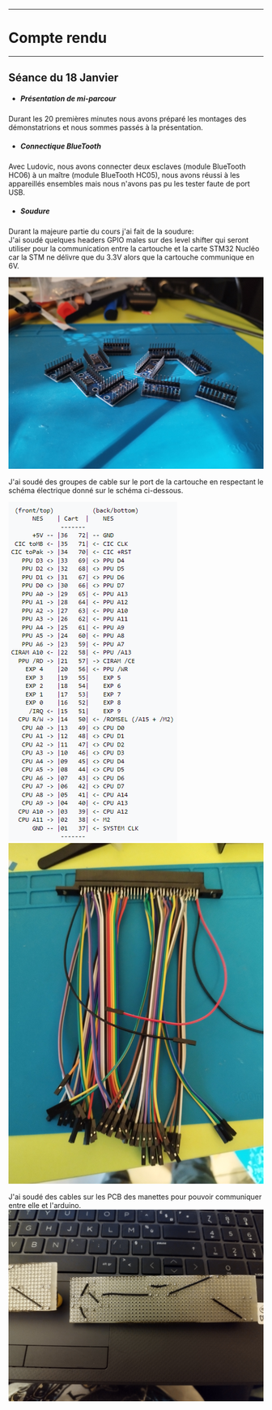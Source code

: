 *******************
# Compte rendu 
*******************
## Séance du 18 Janvier

  - ##### Présentation de mi-parcour
  Durant les 20 premières minutes nous avons préparé les montages des démonstatrions et nous sommes passés à la présentation.
 

  - ##### Connectique BlueTooth
   Avec Ludovic, nous avons connecter deux esclaves (module BlueTooth HC06) à un maître (module BlueTooth HC05), nous avons réussi à les appareillés ensembles mais nous n'avons pas pu les tester faute de port USB.

  - ##### Soudure
  Durant la majeure partie du cours j'ai fait de la soudure:  
  J'ai soudé quelques headers GPIO males sur des level shifter qui seront utiliser pour la communication entre la cartouche et la carte STM32 Nucléo car la STM ne délivre que du 3.3V alors que la cartouche communique en 6V.
  
  ![Header level shifter](/documentation/Images/headshifter.png)

  J'ai soudé des groupes de cable sur le port de la cartouche en respectant le schéma électrique donné sur le schéma ci-dessous.
  
  ![schéma electrique cartouche](/documentation/Images/schema_cartouche.png)
  ![soudure port cartouche](/documentation/Images/soudure_port_cartouche.png)

  J'ai soudé des cables sur les PCB des manettes pour pouvoir communiquer entre elle et l'arduino.
  ![soudure pcb manette](/documentation/Images/soudure_pcb_manette.png)
  
